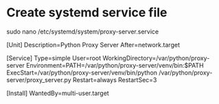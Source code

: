 # Create systemd service file
sudo nano /etc/systemd/system/proxy-server.service

[Unit]
Description=Python Proxy Server
After=network.target

[Service]
Type=simple
User=root
WorkingDirectory=/var/python/proxy-server
Environment=PATH=/var/python/proxy-server/venv/bin:$PATH
ExecStart=/var/python/proxy-server/venv/bin/python /var/python/proxy-server/proxy_server.py
Restart=always
RestartSec=3

[Install]
WantedBy=multi-user.target